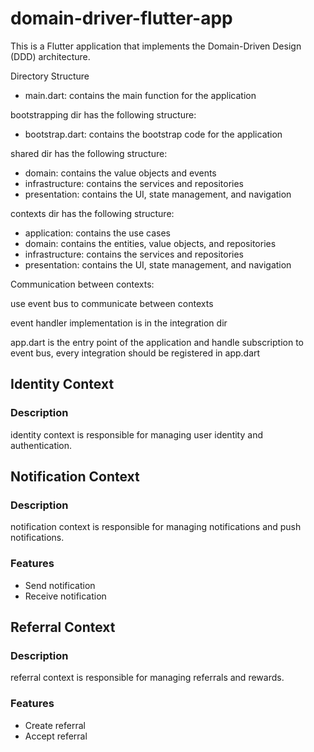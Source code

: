 # domain-driver-flutter-app

This is a Flutter application that implements the Domain-Driven Design (DDD) architecture.

Directory Structure

- main.dart: contains the main function for the application

bootstrapping dir has the following structure:

- bootstrap.dart: contains the bootstrap code for the application

shared dir has the following structure:

- domain: contains the value objects and events
- infrastructure: contains the services and repositories
- presentation: contains the UI, state management, and navigation

contexts dir has the following structure:

- application: contains the use cases
- domain: contains the entities, value objects, and repositories
- infrastructure: contains the services and repositories
- presentation: contains the UI, state management, and navigation

Communication between contexts:

use event bus to communicate between contexts

event handler implementation is in the integration dir

app.dart is the entry point of the application and handle subscription to event bus, every integration should be registered in app.dart

## Identity Context

### Description

identity context is responsible for managing user identity and authentication.

## Notification Context

### Description

notification context is responsible for managing notifications and push notifications.

### Features

- Send notification
- Receive notification

## Referral Context

### Description

referral context is responsible for managing referrals and rewards.

### Features

- Create referral
- Accept referral
